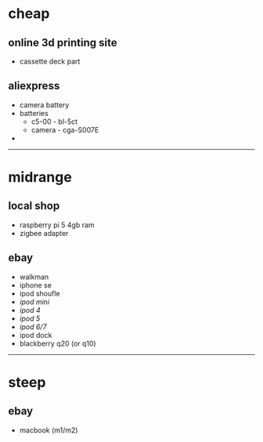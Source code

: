 # cheap
## online 3d printing site
- cassette deck part
## aliexpress
- camera battery
- batteries
	- c5-00 - bl-5ct
	- camera - cga-S007E
- 
---
# midrange
## local shop
- raspberry pi 5 4gb ram
- zigbee adapter
## ebay
- walkman
- iphone se
- ipod shoufle
- *ipod mini*
- *ipod 4*
- *ipod 5*
- *ipod 6/7*
- ipod dock
- blackberry q20 (or q10)
---
# steep
## ebay
- macbook (m1/m2)